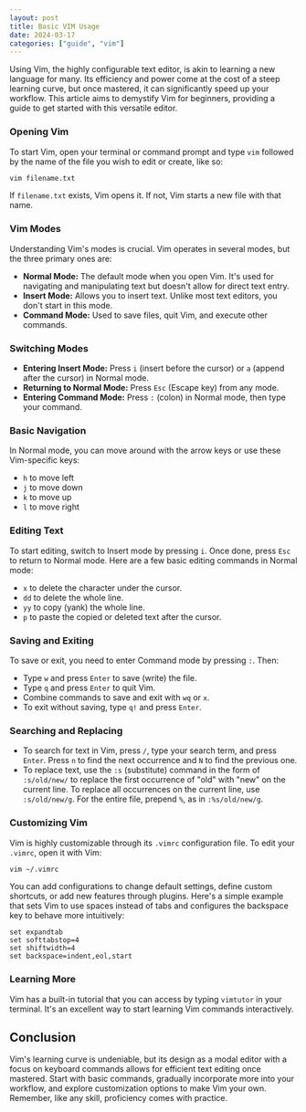 ```yaml
---
layout: post
title: Basic VIM Usage
date: 2024-03-17
categories: ["guide", "vim"]
---
```

Using Vim, the highly configurable text editor, is akin to learning a new language for many. Its efficiency and power come at the cost of a steep learning curve, but once mastered, it can significantly speed up your workflow. This article aims to demystify Vim for beginners, providing a guide to get started with this versatile editor.

### Opening Vim

To start Vim, open your terminal or command prompt and type `vim` followed by the name of the file you wish to edit or create, like so:

```bash
vim filename.txt
```

If `filename.txt` exists, Vim opens it. If not, Vim starts a new file with that name.

### Vim Modes

Understanding Vim's modes is crucial. Vim operates in several modes, but the three primary ones are:

- **Normal Mode:** The default mode when you open Vim. It's used for navigating and manipulating text but doesn't allow for direct text entry.
- **Insert Mode:** Allows you to insert text. Unlike most text editors, you don't start in this mode.
- **Command Mode:** Used to save files, quit Vim, and execute other commands.

### Switching Modes

- **Entering Insert Mode:** Press `i` (insert before the cursor) or `a` (append after the cursor) in Normal mode.
- **Returning to Normal Mode:** Press `Esc` (Escape key) from any mode.
- **Entering Command Mode:** Press `:` (colon) in Normal mode, then type your command.

### Basic Navigation

In Normal mode, you can move around with the arrow keys or use these Vim-specific keys:

- `h` to move left
- `j` to move down
- `k` to move up
- `l` to move right

### Editing Text

To start editing, switch to Insert mode by pressing `i`. Once done, press `Esc` to return to Normal mode. Here are a few basic editing commands in Normal mode:

- `x` to delete the character under the cursor.
- `dd` to delete the whole line.
- `yy` to copy (yank) the whole line.
- `p` to paste the copied or deleted text after the cursor.

### Saving and Exiting

To save or exit, you need to enter Command mode by pressing `:`. Then:

- Type `w` and press `Enter` to save (write) the file.
- Type `q` and press `Enter` to quit Vim.
- Combine commands to save and exit with `wq` or `x`.
- To exit without saving, type `q!` and press `Enter`.

### Searching and Replacing

- To search for text in Vim, press `/`, type your search term, and press `Enter`. Press `n` to find the next occurrence and `N` to find the previous one.
- To replace text, use the `:s` (substitute) command in the form of `:s/old/new/` to replace the first occurrence of "old" with "new" on the current line. To replace all occurrences on the current line, use `:s/old/new/g`. For the entire file, prepend `%`, as in `:%s/old/new/g`.

### Customizing Vim

Vim is highly customizable through its `.vimrc` configuration file. To edit your `.vimrc`, open it with Vim:

```bash
vim ~/.vimrc
```

You can add configurations to change default settings, define custom shortcuts, or add new features through plugins. Here's a simple example that sets Vim to use spaces instead of tabs and configures the backspace key to behave more intuitively:

```vim
set expandtab
set softtabstop=4
set shiftwidth=4
set backspace=indent,eol,start
```

### Learning More

Vim has a built-in tutorial that you can access by typing `vimtutor` in your terminal. It's an excellent way to start learning Vim commands interactively.

## Conclusion

Vim's learning curve is undeniable, but its design as a modal editor with a focus on keyboard commands allows for efficient text editing once mastered. Start with basic commands, gradually incorporate more into your workflow, and explore customization options to make Vim your own. Remember, like any skill, proficiency comes with practice.